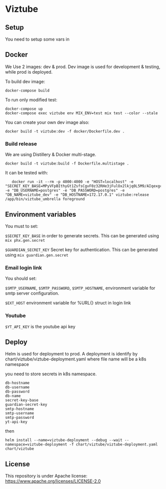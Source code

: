 # Viztube

## Setup

You need to setup some vars in

## Docker

We Use 2 images: dev & prod. Dev image is used for development & testing, while prod is deployed.

To build dev image:

    docker-compose build

To run only modified test:

    docker-compose up
    docker-compose exec viztube env MIX_ENV=test mix test --color --stale

You can create your own dev image also:

    docker build -t viztube:dev -f docker/Dockerfile.dev .

### Build release

We are using Distillery & Docker multi-stage.

    docker build -t viztube:build -f Dockerfile.multistage .

It can be tested with:

       docker run -it --rm -p 4000:4000 -e "HOST=localhost" -e "SECRET_KEY_BASE=MPyVFpBIthyGt1ZsfsCgvF0z32RHe3jFulOx2lkjq0L5M9/AIqexgcVnQe5OUyeM" -e "DB_USERNAME=postgres" -e "DB_PASSWORD=postgres" -e "DB_NAME=viztube_dev" -e "DB_HOSTNAME=172.17.0.1" viztube:release /app/bin/viztube_umbrella foreground

## Environment variables

You must to set:

``$SECRET_KEY_BASE`` in order to generate secrets. This can be generated using `mix phx.gen.secret`

``$GUARDIAN_SECRET_KEY`` Secret key for authentication. This can be generated using `mix guardian.gen.secret`

### Email login link

You should set:

``$SMTP_USERNAME``, ``$SMTP_PASSWORD``, ``$SMTP_HOSTNAME``, environment variable for smtp server configuration.

``$EXT_HOST`` environment variable for %URL{} struct in login link

### Youtube

``$YT_API_KEY`` is the youtube api key
## Deploy

Helm is used for deployment to prod.
A deployment is identify by chart/viztube/viztube-deployment.yaml where file name will be a k8s namespace

you need to store secrets in k8s namespace.


    db-hostname
    db-username
    db-password
    db-name
    secret-key-base
    guardian-secret-key
    smtp-hostname
    smtp-username
    smtp-password
    yt-api-key


then

    helm install --name=viztube-deployment --debug --wait --namespace=viztube-deployment -f chart/viztube/viztube-deployment.yaml chart/viztube


## License

This repository is under Apache license: https://www.apache.org/licenses/LICENSE-2.0
